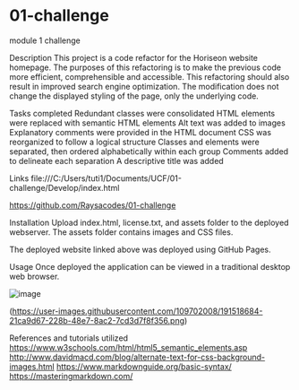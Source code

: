 # 01-challenge
module 1 challenge 

Description
This project is a code refactor for the Horiseon website homepage. The purposes of this refactoring is to make the previous code more efficient, comprehensible and accessible. This refactoring should also result in improved search engine optimization. The modification does not change the displayed styling of the page, only the underlying code.

Tasks completed
Redundant classes were consolidated
HTML elements were replaced with semantic HTML elements
Alt text was added to images
Explanatory comments were provided in the HTML document
CSS was reorganized to follow a logical structure
Classes and elements were separated, then ordered alphabetically within each group
Comments added to delineate each separation
A descriptive title was added

Links
file:///C:/Users/tuti1/Documents/UCF/01-challenge/Develop/index.html

https://github.com/Raysacodes/01-challenge

Installation
Upload index.html, license.txt, and assets folder to the deployed webserver. The assets folder contains images and CSS files.

The deployed website linked above was deployed using GitHub Pages.

Usage
Once deployed the application can be viewed in a traditional desktop web browser. 

![image](https://user-images.githubusercontent.com/109702008/191520387-f8cdcecd-ad87-4b74-a8b1-525f73d8ac05.png)

(https://user-images.githubusercontent.com/109702008/191518684-21ca9d67-228b-48e7-8ac2-7cd3d7f8f356.png)

References and tutorials utilized
https://www.w3schools.com/html/html5_semantic_elements.asp
http://www.davidmacd.com/blog/alternate-text-for-css-background-images.html
https://www.markdownguide.org/basic-syntax/
https://masteringmarkdown.com/
